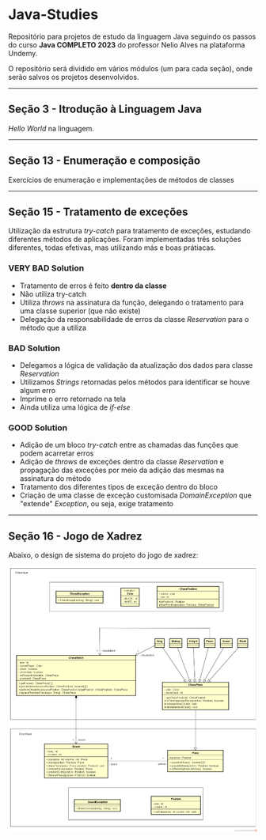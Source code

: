 # Java-Studies
Repositório para projetos de estudo da linguagem Java seguindo os passos do curso **Java COMPLETO 2023**
do professor Nelio Alves na plataforma Undemy.

O repositório será dividido em vários módulos (um para cada seção), onde serão salvos os projetos desenvolvidos.


---
## Seção 3 - Itrodução à Linguagem Java
*Hello World* na linguagem.


---
## Seção 13 - Enumeração e composição
Exercícios de enumeração e implementações de métodos de classes


---
## Seção 15 - Tratamento de exceções 
Utilização da estrutura *try-catch* para tratamento de exceções, estudando diferentes métodos de aplicações.
Foram implementadas três soluções diferentes, todas efetivas, mas utilizando más e boas prátiacas.

### VERY BAD Solution
- Tratamento de erros é feito **dentro da classe**
- Não utiliza try-catch
- Utiliza *throws* na assinatura da função, delegando o tratamento para uma classe superior (que
não existe)
- Delegação da responsabilidade de erros da classe *Reservation* para o método que a
utiliza


### BAD Solution
- Delegamos a lógica de validação da atualização dos dados para classe *Reservation*
- Utilizamos *Strings* retornadas pelos métodos para identificar se houve algum erro
- Imprime o erro retornado na tela
- Ainda utiliza uma lógica de *if-else*


### GOOD Solution
- Adição de um bloco *try-catch* entre as chamadas das funções que podem acarretar erros
- Adição de *throws* de exceções dentro da classe *Reservation* e propagação das exceções por
meio da adição das mesmas na assinatura do método
- Tratamento dos diferentes tipos de exceção dentro do bloco
- Criação de uma classe de exceção customisada *DomainException* que "extende"
*Exception*, ou seja, exige tratamento



---
## Seção 16 - Jogo de Xadrez

Abaixo, o design de sistema do projeto do jogo de xadrez:


![img.png](./Secao-16/resources/chess-system-design.png)
























